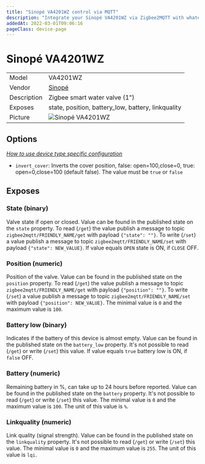 ```yaml
---
title: "Sinopé VA4201WZ control via MQTT"
description: "Integrate your Sinopé VA4201WZ via Zigbee2MQTT with whatever smart home infrastructure you are using without the vendor's bridge or gateway."
addedAt: 2022-03-01T09:06:16
pageClass: device-page
---
```


<!-- !!!! -->
<!-- ATTENTION: This file is auto-generated through docgen! -->
<!-- You can only edit the "Notes"-Section between the two comment lines "Notes BEGIN" and "Notes END". -->
<!-- Do not use h1 or h2 heading within "## Notes"-Section. -->
<!-- !!!! -->

# Sinopé VA4201WZ

|     |     |
|-----|-----|
| Model | VA4201WZ  |
| Vendor  | [Sinopé](/supported-devices/#v=Sinop%C3%A9)  |
| Description | Zigbee smart water valve (1") |
| Exposes | state, position, battery_low, battery, linkquality |
| Picture | ![Sinopé VA4201WZ](https://www.zigbee2mqtt.io/images/devices/VA4201WZ.jpg) |


<!-- Notes BEGIN: You can edit here. Add "## Notes" headline if not already present. -->


<!-- Notes END: Do not edit below this line -->



## Options
*[How to use device type specific configuration](../guide/configuration/devices-groups.md#specific-device-options)*

* `invert_cover`: Inverts the cover position, false: open=100,close=0, true: open=0,close=100 (default false). The value must be `true` or `false`


## Exposes

### State (binary)
Valve state if open or closed.
Value can be found in the published state on the `state` property.
To read (`/get`) the value publish a message to topic `zigbee2mqtt/FRIENDLY_NAME/get` with payload `{"state": ""}`.
To write (`/set`) a value publish a message to topic `zigbee2mqtt/FRIENDLY_NAME/set` with payload `{"state": NEW_VALUE}`.
If value equals `OPEN` state is ON, if `CLOSE` OFF.

### Position (numeric)
Position of the valve.
Value can be found in the published state on the `position` property.
To read (`/get`) the value publish a message to topic `zigbee2mqtt/FRIENDLY_NAME/get` with payload `{"position": ""}`.
To write (`/set`) a value publish a message to topic `zigbee2mqtt/FRIENDLY_NAME/set` with payload `{"position": NEW_VALUE}`.
The minimal value is `0` and the maximum value is `100`.

### Battery low (binary)
Indicates if the battery of this device is almost empty.
Value can be found in the published state on the `battery_low` property.
It's not possible to read (`/get`) or write (`/set`) this value.
If value equals `true` battery low is ON, if `false` OFF.

### Battery (numeric)
Remaining battery in %, can take up to 24 hours before reported.
Value can be found in the published state on the `battery` property.
It's not possible to read (`/get`) or write (`/set`) this value.
The minimal value is `0` and the maximum value is `100`.
The unit of this value is `%`.

### Linkquality (numeric)
Link quality (signal strength).
Value can be found in the published state on the `linkquality` property.
It's not possible to read (`/get`) or write (`/set`) this value.
The minimal value is `0` and the maximum value is `255`.
The unit of this value is `lqi`.

